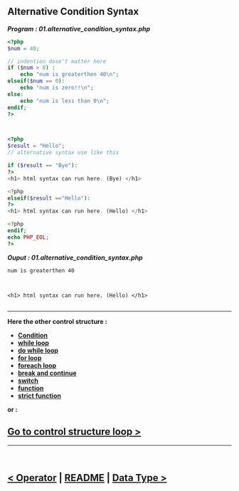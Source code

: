 ## Alternative Condition Syntax
***Program : 01.alternative_condition_syntax.php***
```php
<?php 
$num = 40;

// indention dose't matter here
if ($num > 0) : 
    echo "num is greaterthen 40\n";
elseif($num == 0):
    echo "num is zero!!\n";
else:
    echo "num is less than 0\n";
endif;
?>



<?php
$result = "Hello";
// alternative syntax use like this

if ($result == "Bye"):
?>
<h1> html syntax can run here. (Bye) </h1>

<?php
elseif($result =="Hello"):
?>
<h1> html syntax can run here. (Hello) </h1>

<?php
endif;
echo PHP_EOL;
?>
```

***Ouput : 01.alternative_condition_syntax.php***
```
num is greaterthen 40



<h1> html syntax can run here. (Hello) </h1>


```

<hr />

**Here the other control structure :**

- **[Condition](./00.condition.md)**
- **[while loop](./02.while_loop.md)**
- **[do while loop](./03.do_while_loop.md)**
- **[for loop](./04.for_loop.md)**
- **[foreach loop](./05.foreach_loop.md)**
- **[break and continue](./06.break_and_continue.md)**
- **[switch](./07.switch.md)**
- **[function](./08.function.md)**
- **[strict function](./09.strict_function.md)**

**or :**

[Go to control structure loop >](./../03.control_structure.md)
-----------------------------------------------------------

<hr />
<br />

[< Operator](./../02.operator.md) | [README](./../README.md) | [Data Type >](./../04.data_type.md)
----